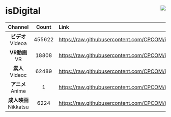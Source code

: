 # isDigital <img align="right" src="https://img.shields.io/github/last-commit/CPCOM/isDigital"/>  
  
| Channel | Count | Link |  
| :-----: | :---: | :--- |  
|**ビデオ**<br />Videoa | 455622 | https://raw.githubusercontent.com/CPCOM/isDigital/main/Videoa.txt |  
|**VR動画**<br />VR | 18808 | https://raw.githubusercontent.com/CPCOM/isDigital/main/VR.txt |  
|**素人**<br />Videoc | 62489 | https://raw.githubusercontent.com/CPCOM/isDigital/main/Videoc.txt |  
|**アニメ**<br />Anime | 1 | https://raw.githubusercontent.com/CPCOM/isDigital/main/Anime.txt |  
|**成人映画**<br />Nikkatsu | 6224 | https://raw.githubusercontent.com/CPCOM/isDigital/main/Nikkatsu.txt |  